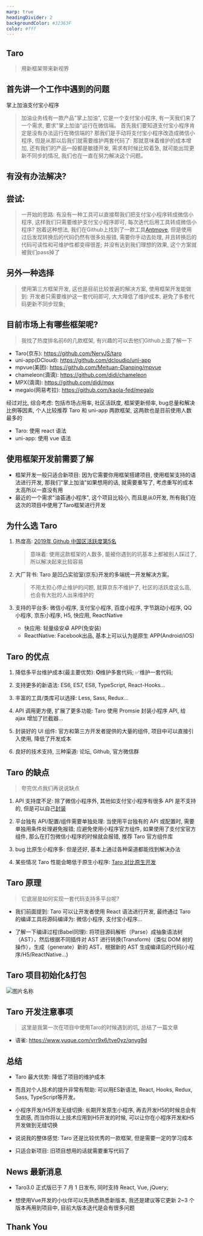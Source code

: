 ```yaml
---
marp: true
headingDivider: 2
backgroundColor: #32363F
color: #fff
---
```


## <!-- fit --> Taro

<!-- 大家下午好, 今天给大家介绍一款前端的框架, Taro -->

> 用新框架带来新视界

## 首先讲一个工作中遇到的问题

掌上加油支付宝小程序

> 加油业务线有一款产品"掌上加油", 它是一个支付宝小程序, 有一天我们来了一个需求, 要求"掌上加油"运行在微信端。 首先我们要知道支付宝小程序肯定是没有办法运行在微信端的? 那我们是手动将支付宝小程序改造成微信小程序, 但是从那以后我们就需要维护两套代码了: 那就意味着维护的成本增加, 还有我们的产品一般都是敏捷开发, 需求有时候比较着急, 就可能出现更新不同步的情况, 我们也在一直在努力解决这个问题。

## <!-- fit --> 有没有办法解决?

## 尝试: 

> 一开始的思路: 有没有一种工具可以直接帮我们把支付宝小程序转成微信小程序, 这样我们只需要维护支付宝小程序即可, 每次迭代后用工具转成微信小程序? 抱着这种想法, 我们在Github上找到了一款工具[Antmove](https://github.com/ant-move/Antmove), 但是使用过后发现转换后的代码仍然有很多处报错, 需要你手动去处理, 并且转换后的代码可读性和可维护性都变得很差; 并没有达到我们理想的效果, 这个方案就被我们pass掉了

## 另外一种选择

> 使用第三方框架开发, 这也是目前比较普遍的解决方案, 使用框架开发能做到: 开发者只需要维护这一套代码即可, 大大降低了维护成本, 避免了多套代码更新不同步现象;

## 目前市场上有哪些框架呢?

> 我找了热度排名前6的几款框架, 有兴趣的可以去他们Github上面了解一下

- Taro(京东): https://github.com/NervJS/taro
- uni-app(DCloud): https://github.com/dcloudio/uni-app
- mpvue(美团): https://github.com/Meituan-Dianping/mpvue
- chameleon(滴滴): https://github.com/didi/chameleon
- MPX(滴滴): https://github.com/didi/mpx
- megalo(网易考拉): https://github.com/kaola-fed/megalo

经过对比, 综合考虑: 包括市场占用率, 社区活跃度, 框架更新频率, bug总量和解决比例等因素, 个人比较推荐 Taro 和 uni-app 两款框架, 这两款也是目前使用人数最多的

- Taro: 使用 react 语法
- uni-app: 使用 vue 语法

## 使用框架开发前需要了解

- 框架开发一般只适合新项目: 因为它需要你用框架搭建项目, 使用框架支持的语法进行开发, 那我们"掌上加油"如果想用的话, 就需要重写了, 考虑重写的成本太高所以一直没有用
- 最近的一个需求"油荟通小程序", 这个项目比较小, 而且是从0开发, 所有我们在这次的项目中使用了Taro框架进行开发

## 为什么选 Taro

1. 热度高: [2019年 Github 中国区活跃度第5名](https://www.infoq.cn/article/dCY0AHH71rBBjq3pIfh7)

    > 意味着: 使用这款框架的人数多, 能被你遇到的坑基本上都被别人踩过了, 所以解决起来比较容易

2. 大厂背书: Taro 是凹凸实验室(京东)开发的多端统一开发解决方案。

    > 不用太担心停止维护的问题, 就算京东不维护了, 社区的活跃度这么高, 也会有大批的人出来维护的
  
3. 支持的平台多: 微信小程序, 支付宝小程序, 百度小程序, 字节跳动小程序, QQ 小程序, 京东小程序, H5, 快应用, ReactNative
   <!-- 前面的小程序和H5我想大家应该都了解, 这里简单介绍一下后面这两个 -->
    - 快应用: 轻量级安卓 APP(免安装)
    - ReactNative: Facebook出品, 基本上可以认为是原生 APP(Android/iOS)

## Taro 的优点

1. 降低多平台维护成本(最主要优势): ❎维护多套代码; ✅维护一套代码;

1. 支持更多的新语法: ES6, ES7, ES8, TypeScript, React-Hooks...
    <!-- 这里我们做开发的应该深有体会, 新技术学完过段时间就忘, 但是用几次就熟悉了 -->

2. 丰富的工具/类库可以选择: Less, Sass, Redux...
3. API 调用更方便, 扩展了更多功能: Taro 使用 Promsie 封装小程序 API, 给 ajax 增加了拦截器...
4. 封装好的 UI 组件: 官方和第三方开发者提供的大量的组件, 项目中可以直接引入使用, 降低了开发成本
5. 良好的技术支持, 三种渠道: 论坛, Github, 官方微信群
    <!-- 提一下: 我在开发中遇到的问题基本上都能从Github或者技术博客上找到的答案 -->

## Taro 的缺点

> 夸完优点我们再说说缺点

1. API 支持度不足: 除了微信小程序外, 其他如支付宝小程序有很多 API 是不支持的, 但是可以自己[封装](https://www.yuque.com/vrr9x6/tve0yz/rpyy2x)

1. 平台独有 API/配置/组件需要单独处理: 当使用平台独有的 API 或配置时, 需要单独用条件处理避免报错; 应避免使用小程序官方组件, 如果使用了支付宝官方组件, 那么在打包微信小程序的时候就会报错, 推荐 Taro 官方组件库
1. bug 比原生小程序多: 但是还好, 基本上通过各种渠道都能找到解决办法
1. 某些情况 Taro 性能会略低于原生小程序: [Taro 对比原生开发](https://nervjs.github.io/taro/blog/2020-04-27-taro-vs-jd/)

## Taro 原理

> 它底层是如何实现一套代码支持多平台呢?

- 我们前面提到: Taro 可以让开发者使用 React 语法进行开发, 最终通过 Taro 的编译工具将源码编译为: 微信小程序, 支付宝小程序...

- 了解一下编译过程(Babel同理): 将项目源码解析（Parse）成抽象语法树（AST），然后根据不同插件对 AST 进行转换(Transform)（类似 DOM 树的操作），生成（generate）新的 AST，根据新的 AST 生成编译后的代码(小程序/H5/ReactNative...)

## Taro 项目初始化&打包

<!-- 这里可以给大家演示一下打包过程, 项目初始化就不演示了, 那个下载依赖太花时间 -->

![图片名称](https://i.loli.net/2020/07/02/PAtlV1M9TGZgFn8.png)

<!-- ![图片名称](./img/taro-init.png) -->

## Taro 开发注意事项

> 这里是我第一次在项目中使用Taro的时候遇到的坑, 总结了一篇文章

- 语雀: https://www.yuque.com/vrr9x6/tve0yz/qnyg9d

## 总结

- Taro 最大优势: 降低了项目的维护成本

- 而且对个人技术的提升非常有帮助: 可以用ES新语法, React, Hooks, Redux, Sass, TypeScript等开发。
- 小程序开发/H5开发无缝切换: 长期开发原生小程序, 再去开发H5的时候总会有生疏感, 而当你将以上技术应用到H5开发的时候, 可以让你在小程序开发和H5开发做到无缝切换

- 说说我的整体感觉: Taro 还是比较优秀的一款框架, 但是需要一定的学习成本
- 只适合新项目: 旧项目想用的话就需要重写代码了

## News 最新消息

- Taro3.0 正式版已于 7 月 1 日发布, 同时支持 React, Vue, jQuery;

- 想使用Vue开发的小伙伴可以先熟悉熟悉新版本, 我还是建议等它更新 2~3 个版本再用到项目中, 目前大版本迭代是会有很多问题

## <!-- fit --> Thank You
